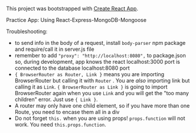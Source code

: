This project was bootstrapped with [Create React App](https://github.com/facebookincubator/create-react-app).

Practice App: Using React-Express-MongoDB-Mongoose

Troubleshooting: 
- to send info in the body of a request, install `body-parser` npm package and require/call it in server.js file
- remember to add `"proxy": "http://localhost:8080",` to package.json so, during development, app knows the react localhost:3000 port is connected to the database localhost:8080 port
- `{ BrowserRouter as Router, Link }` means you are importing BrowserRouter but calling it with `Router` . You are *also* importing link but calling it as `Link`. `{ BrowserRouter as Link }` is going to import BrowserRouter again when you use `Link` and you will get the "too many children" error. Just use `{ Link }`. 
- A router may only have one child element, so if you have more than one Route, you need to encase them all in a div
- Do not forget `this.` when you are using props! `props.function` will not work. You need `this.props.function`.
